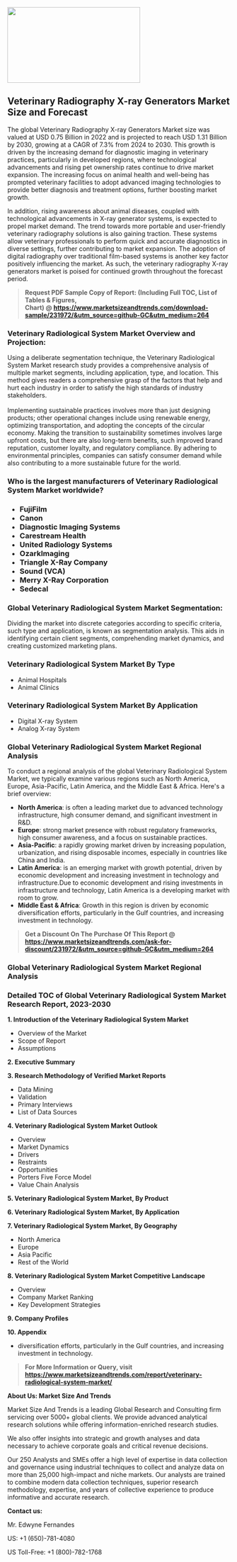 <p><img class="alignnone size-medium wp-image-20088" src="https://ffe5etoiles.com/wp-content/uploads/2024/12/MST1-300x171.png" alt="" width="300" height="171" /></p><h2>Veterinary Radiography X-ray Generators Market Size and Forecast</h2><p>The global Veterinary Radiography X-ray Generators Market size was valued at USD 0.75 Billion in 2022 and is projected to reach USD 1.31 Billion by 2030, growing at a CAGR of 7.3% from 2024 to 2030. This growth is driven by the increasing demand for diagnostic imaging in veterinary practices, particularly in developed regions, where technological advancements and rising pet ownership rates continue to drive market expansion. The increasing focus on animal health and well-being has prompted veterinary facilities to adopt advanced imaging technologies to provide better diagnosis and treatment options, further boosting market growth.</p><p>In addition, rising awareness about animal diseases, coupled with technological advancements in X-ray generator systems, is expected to propel market demand. The trend towards more portable and user-friendly veterinary radiography solutions is also gaining traction. These systems allow veterinary professionals to perform quick and accurate diagnostics in diverse settings, further contributing to market expansion. The adoption of digital radiography over traditional film-based systems is another key factor positively influencing the market. As such, the veterinary radiography X-ray generators market is poised for continued growth throughout the forecast period.</p></p><blockquote id="" class=""><strong>Request PDF Sample Copy of Report: (Including Full TOC, List of Tables &amp; Figures, Chart)&nbsp;@&nbsp;<strong><a href="https://www.marketsizeandtrends.com/download-sample/231972/&utm_source=github-GC&utm_medium=264" target="_blank">https://www.marketsizeandtrends.com/download-sample/231972/&utm_source=github-GC&utm_medium=264</a></strong></strong></blockquote><h3 id="" class="">Veterinary Radiological System Market&nbsp;Overview and Projection:</h3><p id="" class="">Using a deliberate segmentation technique, the Veterinary Radiological System Market research study provides a comprehensive analysis of multiple market segments, including application, type, and location. This method gives readers a comprehensive grasp of the factors that help and hurt each industry in order to satisfy the high standards of industry stakeholders. <br /> <br />Implementing sustainable practices involves more than just designing products; other operational changes include using renewable energy, optimizing transportation, and adopting the concepts of the circular economy. Making the transition to sustainability sometimes involves large upfront costs, but there are also long-term benefits, such improved brand reputation, customer loyalty, and regulatory compliance. By adhering to environmental principles, companies can satisfy consumer demand while also contributing to a more sustainable future for the world.</p><h3 id="" class="">Who is the largest manufacturers of&nbsp;Veterinary Radiological System Market worldwide?</h3><h3 class=""><p><ul><li>FujiFilm </li><li> Canon </li><li> Diagnostic Imaging Systems </li><li> Carestream Health </li><li> United Radiology Systems </li><li> OzarkImaging </li><li> Triangle X-Ray Company </li><li> Sound (VCA) </li><li> Merry X-Ray Corporation </li><li> Sedecal</li></ul></p></h3><h3 id="" class="">Global&nbsp;Veterinary Radiological System Market Segmentation:</h3><p id="" class="">Dividing the market into discrete categories according to specific criteria, such type and application, is known as segmentation analysis. This aids in identifying certain client segments, comprehending market dynamics, and creating customized marketing plans.</p><h3 id="" class="">Veterinary Radiological System Market&nbsp;By Type</h3><p><p><ul><li>Animal Hospitals</li><li> Animal Clinics</p></li></ul></p></p><h3 id="" class="">Veterinary Radiological System Market&nbsp;By Application</h3><p class=""><p><ul><li>Digital X-ray System</li><li> Analog X-ray System</li></ul></p></p><h3 id="" class="">Global Veterinary Radiological System Market Regional Analysis</h3><p id="" class="">To conduct a regional analysis of the global Veterinary Radiological System Market, we typically examine various regions such as North America, Europe, Asia-Pacific, Latin America, and the Middle East &amp; Africa. Here's a brief overview:</p><ul><li><strong>North America</strong>: is often a leading market due to advanced technology infrastructure, high consumer demand, and significant investment in R&amp;D.</li><li><strong>Europe</strong>: strong market presence with robust regulatory frameworks, high consumer awareness, and a focus on sustainable practices.</li><li><strong>Asia-Pacific</strong>: a rapidly growing market driven by increasing population, urbanization, and rising disposable incomes, especially in countries like China and India.</li><li><strong>Latin America</strong>: is an emerging market with growth potential, driven by economic development and increasing investment in technology and infrastructure.Due to economic development and rising investments in infrastructure and technology, Latin America is a developing market with room to grow.</li><li><strong>Middle East &amp; Africa</strong>: Growth in this region is driven by economic diversification efforts, particularly in the Gulf countries, and increasing investment in technology.</li></ul><blockquote id="" class=""><strong>Get a Discount On The Purchase Of This Report @ <strong><a href="https://www.marketsizeandtrends.com/ask-for-discount/231972/&utm_source=github-GC&utm_medium=264" target="_blank">https://www.marketsizeandtrends.com/ask-for-discount/231972/&utm_source=github-GC&utm_medium=264</a></strong></strong></blockquote><h3 id="" class="">Global Veterinary Radiological System Market Regional Analysis</h3><h3 id="" class="">Detailed TOC of Global Veterinary Radiological System Market Research Report, 2023-2030</h3><p id="" class=""><strong>1. Introduction of the Veterinary Radiological System Market</strong></p><ul><li>Overview of the Market</li><li>Scope of Report</li><li>Assumptions</li></ul><p id="" class=""><strong>2. Executive Summary</strong></p><p id="" class=""><strong>3. Research Methodology of Verified Market Reports</strong></p><ul><li>Data Mining</li><li>Validation</li><li>Primary Interviews</li><li>List of Data Sources</li></ul><p id="" class=""><strong>4. Veterinary Radiological System Market Outlook</strong></p><ul><li>Overview</li><li>Market Dynamics</li><li>Drivers</li><li>Restraints</li><li>Opportunities</li><li>Porters Five Force Model</li><li>Value Chain Analysis</li></ul><p id="" class=""><strong>5. Veterinary Radiological System Market, By Product</strong></p><p id="" class=""><strong>6. Veterinary Radiological System Market, By Application</strong></p><p id="" class=""><strong>7. Veterinary Radiological System Market, By Geography</strong></p><ul><li>North America</li><li>Europe</li><li>Asia Pacific</li><li>Rest of the World</li></ul><p id="" class=""><strong>8. Veterinary Radiological System Market Competitive Landscape</strong></p><ul><li>Overview</li><li>Company Market Ranking</li><li>Key Development Strategies</li></ul><p id="" class=""><strong>9. Company Profiles</strong></p><p id="" class=""><strong>10. Appendix</strong></p><ul><li>diversification efforts, particularly in the Gulf countries, and increasing investment in technology.</li></ul><blockquote id="" class=""><strong>For More Information or Query, visit <strong><strong><a href="https://www.marketsizeandtrends.com/report/veterinary-radiological-system-market/" target="_blank">https://www.marketsizeandtrends.com/report/veterinary-radiological-system-market/</a></strong></strong></strong></blockquote><p id="" class=""><strong>About Us: Market Size And Trends</strong></p><p id="" class="">Market Size And Trends is a leading Global Research and Consulting firm servicing over 5000+ global clients. We provide advanced analytical research solutions while offering information-enriched research studies.</p><p id="" class="">We also offer insights into strategic and growth analyses and data necessary to achieve corporate goals and critical revenue decisions.</p><p id="" class="">Our 250 Analysts and SMEs offer a high level of expertise in data collection and governance using industrial techniques to collect and analyze data on more than 25,000 high-impact and niche markets. Our analysts are trained to combine modern data collection techniques, superior research methodology, expertise, and years of collective experience to produce informative and accurate research.</p><p id="" class=""><strong>Contact us:</strong></p><p id="" class="">Mr. Edwyne Fernandes</p><p id="" class="">US: +1 (650)-781-4080</p><p id="" class="">US Toll-Free: +1 (800)-782-1768</p>
